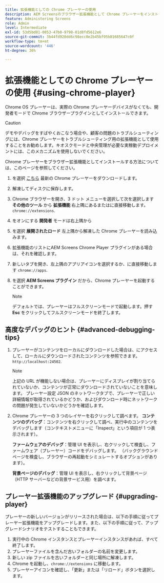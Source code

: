 ```yaml
---
title: 拡張機能としての Chrome プレーヤーの使用
description: AEM Screensのブラウザー拡張機能として Chrome プレーヤーをインストールする方法について説明します。
feature: Administering Screens
role: Admin
level: Intermediate
exl-id: 53d5bd81-0853-47b0-9798-01d8fd5612e6
source-git-commit: 3b44fd920dd6c98ecc0e2b45bf95b81685647c0f
workflow-type: tm+mt
source-wordcount: '446'
ht-degree: 36%

---
```


# 拡張機能としての Chrome プレーヤーの使用 {#using-chrome-player}

Chrome OS プレーヤーは、実際の Chrome プレーヤーデバイスがなくても、開発者モードで Chrome ブラウザープラグインとしてインストールできます。

>[!CAUTION]
>
> デモやデバッグをすばやくおこなう場合や、顧客の問題のトラブルシューティングには、Chrome プレーヤーをトラブルシューティング用の拡張機能として使用することをお勧めします。キオスクモードと中央管理が必要な実稼動デプロイメントには、このメカニズムを使用しないでください。

Chrome プレーヤーをブラウザー拡張機能としてインストールする方法については、このページを参照してください。

1. を選択 [こちら](https://download.macromedia.com/screens/) 最新の Chrome プレーヤーをダウンロードします。

1. 解凍してディスクに保存します。

1. Chrome ブラウザーを開き、3 ドット メニューを選択して次を選択します **その他のツール** から **拡張機能** 右上隅にあるまたはに直接移動します。 `chrome://extensions`.

1. をオンにする **開発者** モードは右上隅から

1. を選択 **展開されたロード** 左上隅から解凍した Chrome プレーヤーを読み込みます。

1. 拡張機能のリストにAEM Screens Chrome Player プラグインがある場合は、それを確認します。

1. 新しいタブを開き、左上隅のアプリアイコンを選択するか、に直接移動します `chrome://apps`.

1. を選択 **AEM Screens プラグイン** だから、Chrome プレーヤーを起動することができます。

   >[!NOTE]
   >
   > デフォルトでは、プレーヤーはフルスクリーンモードで起動します。押す **Esc** をクリックしてフルスクリーンモードを終了します。


## 高度なデバッグのヒント {#advanced-debugging-tips}

1. プレーヤーがコンテンツをローカルにダウンロードした場合は、にアクセスして、ローカルにダウンロードされたコンテンツを参照できます。 `http://localhost:24502`.

   >[!NOTE]
   >
   > 上記の URL が機能しない場合は、プレーヤーにディスプレイが割り当てられていないか、コンテンツが正常にダウンロードされていないことを意味します。 プレーヤー設定 JSON のネットワークタブで、プレーヤーで正しい詳細情報が取得されているかどうか、およびダウンロード時にネットワークの問題が発生していないかどうかを確認します。

1. Chrome プレーヤーの 3 つのレイヤーを右クリックして調べます。
   **コンテンツのデバッグ**：コンテンツを右クリックして調べ、実行中のコンテンツをデバッグします（コンテキストメニューに「Inspect」という項目が 1 つ表示されます）。

   **ファームウェアのデバッグ**：管理 UI を表示し、右クリックして検査し、ファームウェア（プレーヤー）コードをデバッグします。 （バックグラウンドページを検査し、ブラウザーの再起動をシミュレートするオプションがあります）。

   **背景ページのデバッグ**：管理 UI を表示し、右クリックして背景ページ（HTTP サーバーなどの背景サービス用）を調べます。

## プレーヤー拡張機能のアップグレード {#upgrading-player}

プレーヤーの新しいバージョンがリリースされた場合は、以下の手順に従ってプレーヤー拡張機能をアップグレードします。また、以下の手順に従って、アップグレードシナリオをテストすることもできます。

1. 実行中の Chrome インスタンスとプレーヤーインスタンスがあれば、すべて終了します。
1. プレーヤーファイルを含んだ古いフォルダーの名前を変更します。
1. 新しい zip ファイルを古いフォルダーと同じ場所に解凍します。
1. Chrome を起動し、`chrome://extensions` に移動します。
1. プレーヤーアイコンを確認し、「更新」または「リロード」ボタンを選択します。
